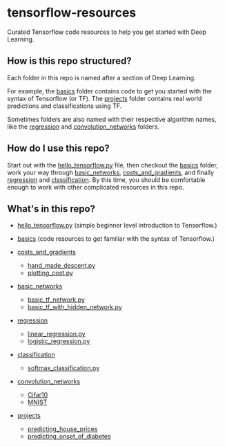 # tensorflow-resources
Curated Tensorflow code resources to help you get started with Deep Learning.

## How is this repo structured?
Each folder in this repo is named after a section of Deep Learning.

For example,
the [basics](basics) folder contains code to get you started with the syntax of Tensorflow (or TF). The [projects](projects) folder contains real world predictions and classifications using TF.

Sometimes folders are also named with their respective algorithm names, like the [regression](regression) and [convolution_networks](convolution_networks) folders.

## How do I use this repo?
Start out with the [hello_tensorflow.py](hello_tensorflow.py) file, then checkout the [basics](basics)
folder, work your way through [basic_networks](basic_networks), [costs_and_gradients](costs_and_gradients), and finally [regression](regression) and [classification](classification). By this time, you should be comfortable enough to work with other complicated resources in this repo.

## What's in this repo?
- [hello_tensorflow.py](hello_tensorflow.py) (simple beginner level introduction to Tensorflow.)

- [basics](basics) (code resources to get familiar with the syntax of Tensorflow.)

- [costs_and_gradients](costs_and_gradients)
  - [hand_made_descent.py](costs_and_gradients/hand_made_descent.py)
  - [plotting_cost.py](costs_and_gradients/plotting_cost.py)

- [basic_networks](basic_networks)
  - [basic_tf_network.py](basic_networks/basic_tf_network.py)
  - [basic_tf_with_hidden_network.py](basic_networks/basic_tf_with_hidden_network.py)

- [regression](regression)
  - [linear_regression.py](regression/linear_regression.py)
  - [logistic_regression.py](regression/logistic_regression.py)

- [classification](classification)
  - [softmax_classification.py](classification/softmax_classification.py)

- [convolution_networks](convolution_networks)
  - [Cifar10](convolution_networks/Cifar10_img_recognition)
  - [MNIST](convolution_networks/MNIST_img_recognition)

- [projects](projects)
  - [predicting_house_prices](projects/predicting_house_prices)
  - [predicting_onset_of_diabetes](projects/predicting_onset_of_diabetes)
